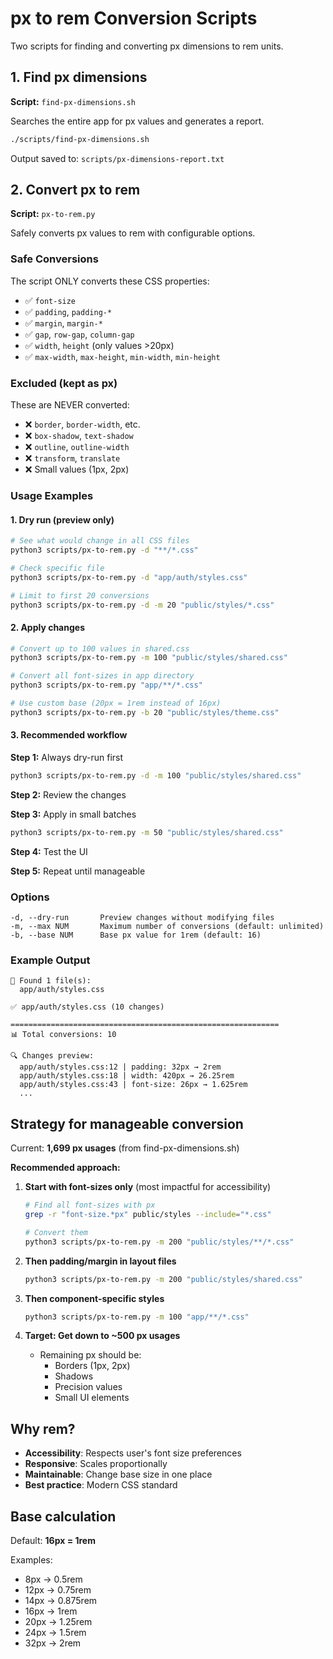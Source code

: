 # px to rem Conversion Scripts

Two scripts for finding and converting px dimensions to rem units.

## 1. Find px dimensions

**Script:** `find-px-dimensions.sh`

Searches the entire app for px values and generates a report.

```bash
./scripts/find-px-dimensions.sh
```

Output saved to: `scripts/px-dimensions-report.txt`

## 2. Convert px to rem

**Script:** `px-to-rem.py`

Safely converts px values to rem with configurable options.

### Safe Conversions

The script ONLY converts these CSS properties:
- ✅ `font-size`
- ✅ `padding`, `padding-*`
- ✅ `margin`, `margin-*`
- ✅ `gap`, `row-gap`, `column-gap`
- ✅ `width`, `height` (only values >20px)
- ✅ `max-width`, `max-height`, `min-width`, `min-height`

### Excluded (kept as px)

These are NEVER converted:
- ❌ `border`, `border-width`, etc.
- ❌ `box-shadow`, `text-shadow`
- ❌ `outline`, `outline-width`
- ❌ `transform`, `translate`
- ❌ Small values (1px, 2px)

### Usage Examples

#### 1. Dry run (preview only)
```bash
# See what would change in all CSS files
python3 scripts/px-to-rem.py -d "**/*.css"

# Check specific file
python3 scripts/px-to-rem.py -d "app/auth/styles.css"

# Limit to first 20 conversions
python3 scripts/px-to-rem.py -d -m 20 "public/styles/*.css"
```

#### 2. Apply changes
```bash
# Convert up to 100 values in shared.css
python3 scripts/px-to-rem.py -m 100 "public/styles/shared.css"

# Convert all font-sizes in app directory
python3 scripts/px-to-rem.py "app/**/*.css"

# Use custom base (20px = 1rem instead of 16px)
python3 scripts/px-to-rem.py -b 20 "public/styles/theme.css"
```

#### 3. Recommended workflow

**Step 1:** Always dry-run first
```bash
python3 scripts/px-to-rem.py -d -m 100 "public/styles/shared.css"
```

**Step 2:** Review the changes

**Step 3:** Apply in small batches
```bash
python3 scripts/px-to-rem.py -m 50 "public/styles/shared.css"
```

**Step 4:** Test the UI

**Step 5:** Repeat until manageable

### Options

```
-d, --dry-run       Preview changes without modifying files
-m, --max NUM       Maximum number of conversions (default: unlimited)
-b, --base NUM      Base px value for 1rem (default: 16)
```

### Example Output

```
📁 Found 1 file(s):
  app/auth/styles.css

✅ app/auth/styles.css (10 changes)

============================================================
📊 Total conversions: 10

🔍 Changes preview:
  app/auth/styles.css:12 | padding: 32px → 2rem
  app/auth/styles.css:18 | width: 420px → 26.25rem
  app/auth/styles.css:43 | font-size: 26px → 1.625rem
  ...
```

## Strategy for manageable conversion

Current: **1,699 px usages** (from find-px-dimensions.sh)

**Recommended approach:**

1. **Start with font-sizes only** (most impactful for accessibility)
   ```bash
   # Find all font-sizes with px
   grep -r "font-size.*px" public/styles --include="*.css"

   # Convert them
   python3 scripts/px-to-rem.py -m 200 "public/styles/**/*.css"
   ```

2. **Then padding/margin in layout files**
   ```bash
   python3 scripts/px-to-rem.py -m 200 "public/styles/shared.css"
   ```

3. **Then component-specific styles**
   ```bash
   python3 scripts/px-to-rem.py -m 100 "app/**/*.css"
   ```

4. **Target: Get down to ~500 px usages**
   - Remaining px should be:
     - Borders (1px, 2px)
     - Shadows
     - Precision values
     - Small UI elements

## Why rem?

- **Accessibility**: Respects user's font size preferences
- **Responsive**: Scales proportionally
- **Maintainable**: Change base size in one place
- **Best practice**: Modern CSS standard

## Base calculation

Default: **16px = 1rem**

Examples:
- 8px → 0.5rem
- 12px → 0.75rem
- 14px → 0.875rem
- 16px → 1rem
- 20px → 1.25rem
- 24px → 1.5rem
- 32px → 2rem
